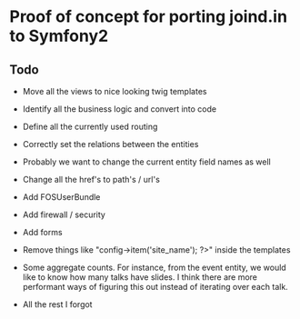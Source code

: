 Proof of concept for porting joind.in to Symfony2
=================================================

## Todo
- Move all the views to nice looking twig templates
- Identify all the business logic and convert into code
- Define all the currently used routing
- Correctly set the relations between the entities
- Probably we want to change the current entity field names as well

- Change all the href's to path's / url's
- Add FOSUserBundle
- Add firewall / security
- Add forms
- Remove things like "<?php echo $this->config->item('site_name'); ?>" inside the templates
- Some aggregate counts. For instance, from the event entity, we would like to know how many talks have slides. I
  think there are more performant ways of figuring this out instead of iterating over each talk.

- All the rest I forgot
